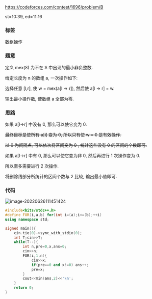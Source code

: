 

https://codeforces.com/contest/1696/problem/B

st=10:39, ed=11:16

### 标签

数组操作

### 题意

定义 mex(S) 为不在 S 中出现的最小非负整数.

给定长度为 n 的数组 a, 一次操作如下:

选择任意 [l,r], 使 w = mex(a[l -> r]), 然后使 a[l -> r] = w.

输出最小操作数, 使数组 a 全部为零.

### 思路

如果 a[l->r] 中没有 0, 那么可以使它变为 0.

~~最终目标是使所有 a[i] 变为 0, 所以只有使 w = 0 是有效操作.~~

~~以 0 为间隔点, 可以依次将区间变为 0 , 统计这些没有 0 的区间的个数即可.~~

如果 a[l->r] 中有 0, 那么可以使它变为非 0, 然后再进行 1 次操作变为 0.

所以至多需要进行 2 次操作.

将删除线部分所统计的区间个数与 2 比较, 输出最小值即可.

### 代码

![image-20220626111451424](https://nme-200t.oss-cn-hangzhou.aliyuncs.com/template/202206261114468.png)

```cpp
#include<bits/stdc++.h>
#define FOR(i,a,b) for(int i=(a);i<=(b);++i)
using namespace std;

signed main(){
	cin.tie(0)->sync_with_stdio(0);
	int T;cin>>T;
	while(T--){
		int n,pre=0,x,ans=0;
		cin>>n;
		FOR(i,1,n){
			cin>>x;
			if(pre==0 and x!=0) ans++;
			pre=x;
		}
		cout<<min(ans,2)<<'\n';
	}
	return 0;
}
```

